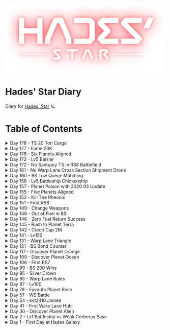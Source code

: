 <div align='center'>
  <img src='./assets/logo.png' alt='logo'>
</div>

# Hades' Star Diary
Diary for [Hades' Star](https://store.steampowered.com/app/755800) :ringed_planet:

# Table of Contents
  <details>
    <summary>Day 178 - TS 20 Ton Cargo</summary>
    <br/>
    수송선 20톤 달성...!  <br/>드디어 7적 2개씩 들수 있게 됌 ㅠ.ㅠ...  <br/>이제 꿀광 빼곤 8적 바이바이  
    <br/>
  </details>
  <details>
    <summary>Day 177 - Fame 20K</summary>
    <br/>
    명성 20000 달성!!  <br/><br/>!
    <br/>
    <image src="./assets/20201222_Fame_20K.png" align="center">
    <br/>
  </details>
  <details>
    <summary>Day 176 - Six Planets Aligned</summary>
    <br/>
    부계의 행성 6개가 1열로 늘어섬...  <br/>별들이 제자리를 찾았으니 이제 위대한 옛 존재들이 깨어난다...  <br/><br/>!
    <br/>
    <image src="./assets/20201221_Six_Planets_Aligned.png" align="center">
    <br/>
  </details>
  <details>
    <summary>Day 172 - Lv5 Barrier</summary>
    <br/>
    장벽 5렙 업그레이드!  <br/>이제 나도 넓다!  <br/><br/>!
    <br/>
    <image src="./assets/20201217_Lv5_Barrier.png" align="center">
    <br/>
  </details>
  <details>
    <summary>Day 172 - No Santuary TS in RS8 Battlefield</summary>
    <br/>
    콜로와 봄버의 맹공 사이에서 노안식 수송선으로 유물을 빼먹는 이 스릴...  <br/>가히 불닭볶음면 같은 중독성이 있다...  <br/><br/>!
    <br/>
    <image src="./assets/20201217_No_Santuary_TS_in_RS8_Battlefield.png" align="center">
    <br/>
  </details>
  <details>
    <summary>Day 161 - No Warp Lane Cross Section Shipment Drone</summary>
    <br/>
    !
    <br/>
    <image src="./assets/20201206_No_Warp_Lane_Cross_Section_Shipment_Drone.png" align="center">
    <br/>
  </details>
  <details>
    <summary>Day 160 - BS Low Queue Matching</summary>
    <br/>
    청성에서 적색스캐너레벨 평가 빠진 이후 5렙 전함인데도 3~4렙 전함 상대 로우큐만 잡히는 중  <br/>벌써 10판 가까이...  <br/><br/>구성원 모듈렙이 다들 낮은 관계로 외톨이도 저렙, 중앙셀 켈베도 저렙.  <br/>청성 난이도 너무 높다면 일부러 저렙 모듈 껴놔서 난이도 다운하는 것도 좋은 방법일 것 같음  <br/><br/>레이저 9렙 오메가실드 8렙 쓰고 5~6렙 전함에 중앙셀 스톰 만나는 것보단  <br/>그냥 썩혀둔 화포 6렙 패시브실드 5렙 쓰고 로우큐 매칭하는게 정신건강에 더 나을 수도...  <br/><br/>!
    <br/>
    <image src="./assets/20201205_BS_Low_Queue_Matching.png" align="center">
    <br/>
  </details>
  <details>
    <summary>Day 158 - Lv5 Battleship Chickenship</summary>
    <br/>
    치킨함 완성! :laughing:  <br/>드디어 다시 재활용 모듈을 설치!!  <br/><br/>!
    <br/>
    <image src="./assets/20201203_Lv5_Battleship_Chickenship.jpg" align="center">
    <br/>
  </details>
  <details>
    <summary>Day 157 - Planet Poison with 2020 03 Update</summary>
    <br/>
    2020.03 update 되면서 행성 모습들이 변경...  <br/>특히 바다행성들은 묻지도 따지지도 않고 무조건 초록색 불빛이 나도록 변경되었다...  <br/><br/>덕분에 나의 Rose 행성은 Poison 행성으로 개명 =_=  <br/>망...  <br/><br/>!
    <br/>
    <image src="./assets/20201202_Planet_Poison_with_2020_03_Update.png" align="center">
    <br/>
  </details>
  <details>
    <summary>Day 155 - Five Planets Aligned</summary>
    <br/>
    부캐 키워보니 왜 행성뽑기운빨겜이란 말이 나왔는지 깨달음  <br/>행성 5개 직선배치 실화냐...  <br/>수송효율 똥망 :poop:  <br/><br/>!
    <br/>
    <image src="./assets/20201130_Five_Planets_Aligned.png" align="center">
    <br/>
  </details>
  <details>
    <summary>Day 152 - Kill The Pheonix</summary>
    <br/>
    emp + teleport 선타 먹인 445 포포대 조합으로 8광 섹터 밀기 성공!  <br/>문제는 4렙 전함 텔 자리 없어 재활용 뺌 =_=  <br/>재활용 없이는 1섹터가 한계...  <br/><br/>5렙 전함 업글 눌러놨으니  <br/>1주일 후엔 다시 재활용 끼는 걸로 ㅠㅠㅠ  <br/><br/>!
    <br/>
    <image src="./assets/20201127_Kill_The_Pheonix.png" align="center">
    <br/>
  </details>
  <details>
    <summary>Day 151 - First RS8</summary>
    <br/>
    8적 첫 진입  <br/>445 포포대 조합으로 피닉스 잡기 실패 ㅠ...  <br/><br/>!
    <br/>
    <image src="./assets/20201126_First_RS8.jpg" align="center">
    <br/>
  </details>
  <details>
    <summary>Day 149 - Change Weapons</summary>
    <br/>
    665 레듀대 조합에서 445 포포대로 전환...  <br/>아직 포격 뎀이 너무 낮아 장벽 체감시간이 너무 짧다 :tired_face:  
    <br/>
  </details>
  <details>
    <summary>Day 146 - Out of Fuel in BS</summary>
    <br/>
    청색성단 끈으로 마무리 지으려고하는데...  <br/>상점으로 이동하라곸ㅋㅋㅋ?  <br/>수소 부족 청성으로 메꿀 땐 주의 :tired_face:  <br/><br/>!
    <br/>
    <image src="./assets/20201121_Out_of_Fuel_in_BS.png" align="center">
    <br/>
  </details>
  <details>
    <summary>Day 146 - Zero Fuel Return Success</summary>
    <br/>
    수소 0 상태로 적색성단 점프게이트 귀환  <br/>소문으로만 괜찮다고 듣고 해보긴 처음이라 두근두근...  <br/><br/>!
    <br/>
    <image src="./assets/20201121_Zero_Fuel_Return_Success.jpg" align="center">
    <br/>
  </details>
  <details>
    <summary>Day 145 - Rush to Planet Terra</summary>
    <br/>
    !
    <br/>
    <image src="./assets/20201120_Rush_to_Planet_Terra.png" align="center">
    <br/>
  </details>
  <details>
    <summary>Day 142 - Credit Cap 2M</summary>
    <br/>
    200만 클캡 :laughing:  
    <br/>
  </details>
  <details>
    <summary>Day 141 - Lv150</summary>
    <br/>
    150렙 달성  
    <br/>
  </details>
  <details>
    <summary>Day 131 - Warp Lane Triangle</summary>
    <br/>
    150만 워프레인을 끝으로 항성외곽순환로 완공  <br/>1일 이용료 6660 수소  <br/><br/>!
    <br/>
    <image src="./assets/20201106_Warp_Lane_Triangle.png" align="center">
    <br/>
  </details>
  <details>
    <summary>Day 121 - BS Bond Counter</summary>
    <br/>
    청색성단 6전함, 5전함, 외톨이 2대 매칭...  <br/>마지막 상대 5끈이라 반쯤 포기하고 있었는데 맞끈 카운터로 어찌어찌 기적적 승리...  <br/><br/>!
    <br/>
    <image src="./assets/20201027_BS_Bond_Counter.png" align="center">
    <br/>
  </details>
  <details>
    <summary>Day 117 - Discover Planet Orange</summary>
    <br/>
    !
    <br/>
    <image src="./assets/20201023_Discover_Planet_Orange.png" align="center">
    <br/>
  </details>
  <details>
    <summary>Day 109 - Discover Planet Ocean</summary>
    <br/>
    !
    <br/>
    <image src="./assets/20201015_Discover_Planet_Ocean.png" align="center">
    <br/>
  </details>
  <details>
    <summary>Day 106 - First RS7</summary>
    <br/>
    7적 첫 진입  <br/>첫 진입 기념인지... 내 섹터 근처엔 오징어가 하나도 없었음  <br/>플레이해보니 무기를 더 올리거나 실드를 더 올리거나 해야할 듯...  
    <br/>
  </details>
  <details>
    <summary>Day 99 - BS 200 Wins</summary>
    <br/>
    청색성단 200회 승리  
    <br/>
  </details>
  <details>
    <summary>Day 95 - Silver Crown</summary>
    <br/>
    청색성단 베테랑 칭호  <br/>은왕관 겟 :crown:  
    <br/>
  </details>
  <details>
    <summary>Day 95 - Warp Lane Rules</summary>
    <br/>
    워프레인허브 본격 증설 시작...  <br/><br/>!
    <br/>
    <image src="./assets/20201001_Warp_Lane_Rules.jpg" align="center">
    <br/>
  </details>
  <details>
    <summary>Day 87 - Lv100</summary>
    <br/>
    레벨 100 달성!<br/><br/>!
    <br/>
    <image src="./assets/20200923_Lv100.jpg" align="center">
    <br/>
  </details>
  <details>
    <summary>Day 78 - Favorite Planet Rose</summary>
    <br/>
    내가 제일 좋아하는 행성... 색이 아주 마음에 든다  <br/><br/>!
    <br/>
    <image src="./assets/20200914_Favorite_Planet_Rose.png" align="center">
    <br/>
  </details>
  <details>
    <summary>Day 57 - WS Battle</summary>
    <br/>
    처음 들어간 코퍼레이션인 토끼풀에서 백색성단 뛸 당시...  <br/><br/>!
    <br/>
    <image src="./assets/20200824_WS_Battle.jpg" align="center">
    <br/>
  </details>
  <details>
    <summary>Day 54 - kst2410 Joined</summary>
    <br/>
    친구를 꼬셔서 게임 시작... 수소 약탈을 자주하러 감 =_=ㅋ  <br/><br/>!
    <br/>
    <image src="./assets/20200821_kst2410_Joined.jpg" align="center">
    <br/>
  </details>
  <details>
    <summary>Day 41 - First Warp Lane Hub</summary>
    <br/>
    !
    <br/>
    <image src="./assets/20200808_First_Warp_Lane_Hub.png" align="center">
    <br/>
  </details>
  <details>
    <summary>Day 30 - Discover Planet Alien</summary>
    <br/>
    !
    <br/>
    <image src="./assets/20200728_Discover_Planet_Alien.png" align="center">
    <br/>
  </details>
  <details>
    <summary>Day 2 - Lv1 Battleship vs Weak Cerberus Base</summary>
    <br/>
    꼬물이 1렙 전함으로 잘도 터트렸네... 실드도 알파실드 1렙이었는데 =_=a  <br/><br/>!
    <br/>
    <image src="./assets/20200630_Lv1_Battleship_vs_Weak_Cerberus_Base.jpg" align="center">
    <br/>
  </details>
  <details>
    <summary>Day 1 - First Day at Hades Galaxy</summary>
    <br/>
    하데스 은하계 진입 1일차 :ringed_planet:
    <br/>
  </details>
